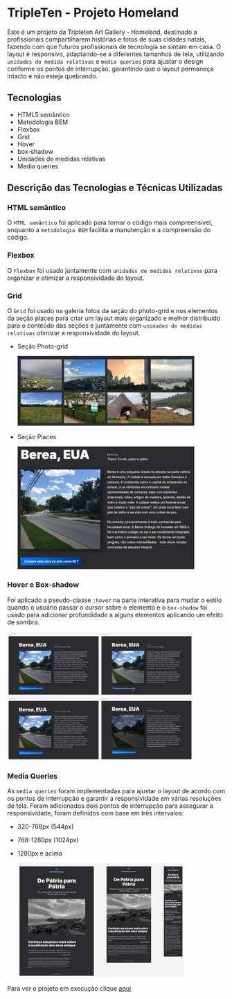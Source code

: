 # TripleTen - Projeto Homeland

Este é um projeto da Tripleten Art Gallery - Homeland, destinado a profissionais compartilharem histórias e fotos de suas cidades natais, fazendo com que futuros profissionais de tecnologia se sintam em casa. O layout é responsivo, adaptando-se a diferentes tamanhos de tela, utilizando `unidades de medida relativas` e `media queries` para ajustar o design conforme os pontos de interrupção, garantindo que o layout permaneça intacto e não esteja quebrando.

## Tecnologias

- HTML5 semântico
- Metodologia BEM
- Flexbox
- Grid
- Hover
- box-shadow
- Unidades de medidas relativas
- Media queries

## Descrição das Tecnologias e Técnicas Utilizadas

### HTML semântico

O `HTML semântico` foi aplicado para tornar o código mais compreensível, enquanto a `metodologia BEM` facilita a manutenção e a compreensão do código.

### Flexbox

O `Flexbox` foi usado juntamente com `unidades de medidas relativas` para organizar e otimizar a responsividade do layout.

### Grid

O `Grid` foi usado na galeria fotos da seção do photo-grid e nos elementos da seção places para criar um layout mais organizado e melhor distribuido para o conteúdo das seções e juntamente com `unidades de medidas relativas` otimizar a responsividade do layout.

- Seção Photo-grid

  <img src="./images/photo-grid-section.png" alt="Imagem do header" width="85%">

- Seção Places

  <img src="./images/places.png" alt="Imagem do header" width="85%">

### Hover e Box-shadow

Foi aplicado a pseudo-classe `:hover` na parte interativa para mudar o estilo quando o usuário passar o cursor sobre o elemento e o `box-shadow` foi usado para adicionar profundidade a alguns elementos aplicando um efeito de sombra.

<img src="./images/hover-shadow.png" alt="Imagem do header" width="85%">

### Media Queries

As `media queries` foram implementadas para ajustar o layout de acordo com os pontos de interrupção e garantir a responsividade em várias resoluções de tela. Foram adicionados dois pontos de interrupção para assegurar a responsividade, foram definidos com base em três intervalos:

- 320-768px (544px)
- 768-1280px (1024px)
- 1280px e acima

   <img src="./images/homeland.png" alt="Imagem do header" width="80%">

Para ver o projeto em execução clique <a href="https://vinimello90.github.io/web_project_homeland/">aqui</a>.
